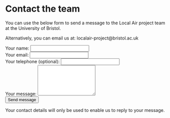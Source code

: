 # Contact the team

You can use the below form to send a message to the Local Air project team at the University of Bristol.

Alternatively, you can email us at: localair-project<span>&#64;</span>bristol<i>&#46;</i>ac<i>&#46;</i>uk

<form action="https://formspree.io/f/mknarvvo" method="POST">
    <div class="form-group">
        <label for="id_name">Your name:</label>
        <input type="text" name="name" id="id_name" class="form-control" required></label>
    </div>
    <div class="form-group">
        <label for="id_email">Your email:</label>
        <input type="email" name="email" id="id_email" class="form-control" required></label>
    </div>
    <div class="form-group">
        <label for="id_phone">Your telephone (optional):</label>
        <input type="tel" name="phone" id="id_phone" class="form-control"></label>
    </div>
    <div class="form-group">
        <label for="id_message">Your message:</label>
        <textarea name="message" id="id_message" class="form-control" rows="6" required></textarea></label>
    </div>
    <div class="form-group">
        <button type="submit" class="btn btn-primary">Send message</button>
    </div>
</form>

Your contact details will only be used to enable us to reply to your message.
